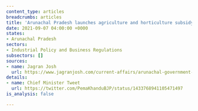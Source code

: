```yaml
---
content_type: articles
breadcrumbs: articles
title: 'Arunachal Pradesh launches agriculture and horticulture subsidy schemes '
date: 2021-09-07 04:00:00 +0000
states:
- Arunachal Pradesh
sectors:
- Industrial Policy and Business Regulations
subsectors: []
sources:
- name: Jagran Josh
  url: https://www.jagranjosh.com/current-affairs/arunachal-government-launches-two-creditlinked-schemes-to-boost-horticulture-and-agriculture-sectors-1630738096-1
details:
- name: Chief Minister Tweet
  url: https://twitter.com/PemaKhanduBJP/status/1433768941105471497
is_analysis: false

---
```

